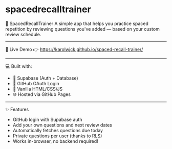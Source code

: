 # spacedrecalltrainer
🧠 SpacedRecallTrainer
A simple app that helps you practice spaced repetition by reviewing questions you've added — based on your custom review schedule.

---

🚀 Live Demo
👉 https://karolwjck.github.io/spaced-recall-trainer/

---

💻 Built with:
- 🧩 Supabase (Auth + Database)
- 🔐 GitHub OAuth Login
- 🎨 Vanilla HTML/CSS/JS
- 🌐 Hosted via GitHub Pages

---

✨ Features
- GitHub login with Supabase auth
- Add your own questions and next review dates
- Automatically fetches questions due today
- Private questions per user (thanks to RLS)
- Works in-browser, no backend required!

